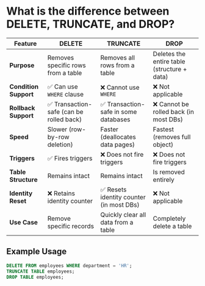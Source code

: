 # What is the difference between DELETE, TRUNCATE, and DROP?

| Feature              | DELETE                                | TRUNCATE                               | DROP                                  |
|----------------------|----------------------------------------|-----------------------------------------|----------------------------------------|
| **Purpose**           | Removes specific rows from a table     | Removes all rows from a table           | Deletes the entire table (structure + data) |
| **Condition Support** | ✅ Can use `WHERE` clause               | ❌ Cannot use `WHERE`                   | ❌ Not applicable                      |
| **Rollback Support**  | ✅ Transaction-safe (can be rolled back)| ✅ Transaction-safe in some databases    | ❌ Cannot be rolled back (in most DBs)|
| **Speed**             | Slower (row-by-row deletion)           | Faster (deallocates data pages)         | Fastest (removes full object)         |
| **Triggers**          | ✅ Fires triggers                      | ❌ Does not fire triggers                | ❌ Does not fire triggers              |
| **Table Structure**   | Remains intact                         | Remains intact                          | Is removed entirely                    |
| **Identity Reset**    | ❌ Retains identity counter             | ✅ Resets identity counter (in most DBs)| ❌ Not applicable                      |
| **Use Case**          | Remove specific records                | Quickly clear all data from a table     | Completely delete a table             |

## Example Usage
```sql
DELETE FROM employees WHERE department = 'HR';
TRUNCATE TABLE employees;
DROP TABLE employees;
```